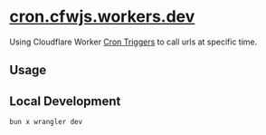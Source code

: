 # [cron.cfwjs.workers.dev](https://cron.cfwjs.workers.dev)

Using Cloudflare Worker [Cron Triggers](https://developers.cloudflare.com/workers/configuration/cron-triggers/) to call urls at specific time.

## Usage

## Local Development

`bun x wrangler dev`
